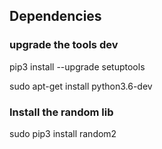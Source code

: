 ## Dependencies

### upgrade the tools dev

pip3 install --upgrade setuptools

sudo apt-get install python3.6-dev

### Install the random lib

sudo pip3 install random2